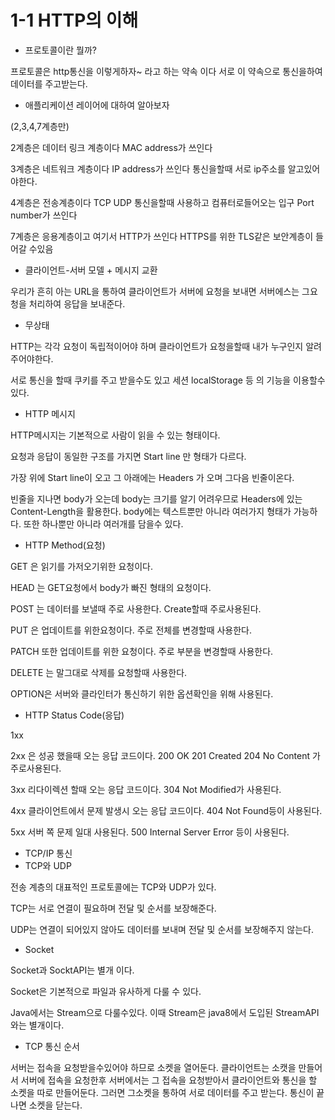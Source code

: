 # 1-1 HTTP의 이해

* 프로토콜이란 뭘까?&#x20;

프로토콜은 http통신을 이렇게하자\~ 라고 하는 약속 이다 서로 이 약속으로 통신을하여 데이터를 주고받는다.



* &#x20;애플리케이션 레이어에 대하여 알아보자

(2,3,4,7계층만)

2계층은 데이터 링크 계층이다 MAC address가 쓰인다

3계층은 네트워크 계층이다 IP address가 쓰인다 통신을할때 서로 ip주소를 알고있어야한다.

4계층은 전송계층이다 TCP UDP 통신을할때 사용하고 컴퓨터로들어오는 입구 Port number가 쓰인다

7계층은 응용계층이고 여기서 HTTP가 쓰인다 HTTPS를 위한 TLS같은 보안계층이 들어갈 수있음

&#x20;

* 클라이언트-서버 모델 + 메시지 교환

우리가 흔히 아는 URL을 통하여 클라이언트가 서버에 요청을 보내면 서버에스는 그요청을 처리하여 응답을 보내준다.

* 무상태

HTTP는 각각 요청이 독립적이어야 하며 클라이언트가 요청을할때 내가 누구인지 알려주어야한다.

서로 통신을 할때 쿠키를 주고 받을수도 있고 세션 localStorage 등 의 기능을 이용할수 있다.



* HTTP 메시지

HTTP메시지는 기본적으로 사람이 읽을 수 있는 형태이다.

요청과 응답이 동일한 구조를 가지면 Start line 만 형태가 다르다.

가장 위에 Start line이 오고 그 아래에는 Headers 가 오며 그다음 빈줄이온다.

빈줄을 지나면 body가 오는데 body는 크기를 알기 어려우므로 Headers에 있는 Content-Length을 활용한다. body에는 텍스트뿐만 아니라 여러가지 형태가 가능하다.  또한 하나뿐만 아니라 여러개를 담을수 있다.

&#x20;

* HTTP Method(요청)

GET 은  읽기를 가저오기위한 요청이다.

HEAD 는 GET요청에서 body가 빠진 형태의 요청이다.

POST 는 데이터를 보낼때 주로 사용한다. Create할때 주로사용된다.

PUT 은 업데이트를 위한요청이다. 주로 전체를 변경할때 사용한다.

PATCH 또한 업데이트를 위한 요청이다. 주로 부분을 변경할때 사용한다.

DELETE 는 말그대로 삭제를 요청할때 사용한다.

OPTION은 서버와 클라인터가 통신하기 위한 옵션확인을 위해 사용된다.



* HTTP Status Code(응답)

1xx&#x20;

2xx 은 성공 했을때 오는 응답 코드이다. 200 OK 201 Created 204 No Content 가 주로사용된다.

3xx 리다이렉션 할때 오는 응답 코드이다. 304 Not Modified가 사용된다.

4xx 클라이언트에서 문제 발생시 오는 응답 코드이다. 404 Not Found등이 사용된다.

5xx 서버 쪽 문제 일대 사용된다. 500 Internal Server Error 등이 사용된다.



* TCP/IP 통신
* TCP와 UDP

전송 계층의 대표적인 프로토콜에는 TCP와 UDP가 있다.

TCP는 서로 연결이 필요하며 전달 및 순서를 보장해준다.

UDP는 연결이 되어있지 않아도 데이터를 보내며 전달 및 순서를 보장해주지 않는다.



* Socket

Socket과 SocktAPI는 별개 이다.

Socket은 기본적으로 파일과 유사하게 다룰 수 있다.

Java에서는 Stream으로 다룰수있다. 이때 Stream은 java8에서 도입된 StreamAPI와는 별개이다.



* TCP 통신 순서

서버는 접속을 요청받을수있어야 하므로 소켓을 열어둔다. 클라이언트는 소캣을 만들어서 서버에 접속을 요청한후 서버에서는 그 접속을 요청받아서 클라이언트와 통신을 할 소켓을 따로 만들어둔다. 그러면 그소켓을 통하여 서로 데이터를 주고 받는다. 통신이 끝나면 소켓을 닫는다.




